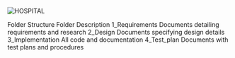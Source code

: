 

![HOSPITAL](https://user-images.githubusercontent.com/80347973/114991664-78ee0280-9eb7-11eb-845f-2ae1dd10a0e6.jpg)




Folder Structure           Folder	Description
1_Requirements   	    Documents detailing requirements and research
2_Design            	Documents specifying design details
3_Implementation  	  All code and documentation
4_Test_plan	          Documents with test plans and procedures

